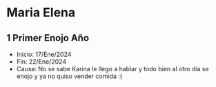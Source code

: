 # Maria Elena

## 1 Primer Enojo Año

* Inicio: 17/Ene/2024
* Fin: 22/Ene/2024
* Causa: No se sabe Karina le llego a hablar y todo bien al otro día se enojo y ya no quiso vender comida :(
